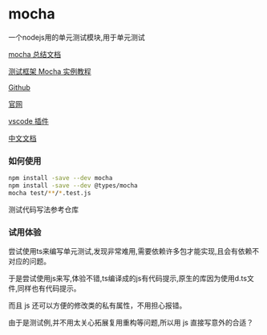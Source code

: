 # mocha

一个nodejs用的单元测试模块,用于单元测试

[mocha 总结文档](https://cnodejs.org/topic/59e3873520a1a3647d72ac39)

[测试框架 Mocha 实例教程](http://www.ruanyifeng.com/blog/2015/12/a-mocha-tutorial-of-examples.html)

[Github](https://github.com/mochajs/mocha)

[官网](https://mochajs.org/)

[vscode 插件](https://marketplace.visualstudio.com/items?itemName=maty.vscode-mocha-sidebar)

[中文文档](https://segmentfault.com/a/1190000011362879)

### 如何使用

```bash
npm install -save --dev mocha
npm install -save --dev @types/mocha
mocha test/**/*.test.js
```

测试代码写法参考仓库

### 试用体验

尝试使用ts来编写单元测试,发现非常难用,需要依赖许多包才能实现,且会有依赖不对应的问题。

于是尝试使用js来写,体验不错,ts编译成的js有代码提示,原生的库因为使用d.ts文件,同样也有代码提示。

而且 js 还可以方便的修改类的私有属性，不用担心报错。

由于是测试例,并不用太关心拓展复用重构等问题,所以用 js 直接写意外的合适？